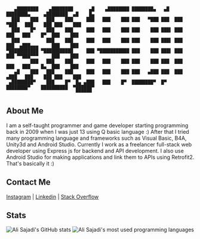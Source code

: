 ```

   ▄████████    ▄████████      ▄█    ▄████████ ████████▄   ▄█  ████████▄     ▄████████  ▄█    █▄  
  ███    ███   ███    ███     ███   ███    ███ ███   ▀███ ███  ███   ▀███   ███    ███ ███    ███ 
  ███    █▀    ███    ███     ███   ███    ███ ███    ███ ███▌ ███    ███   ███    █▀  ███    ███ 
  ███          ███    ███     ███   ███    ███ ███    ███ ███▌ ███    ███  ▄███▄▄▄     ███    ███ 
▀███████████ ▀███████████     ███ ▀███████████ ███    ███ ███▌ ███    ███ ▀▀███▀▀▀     ███    ███ 
         ███   ███    ███     ███   ███    ███ ███    ███ ███  ███    ███   ███    █▄  ███    ███ 
   ▄█    ███   ███    ███     ███   ███    ███ ███   ▄███ ███  ███   ▄███   ███    ███ ███    ███ 
 ▄████████▀    ███    █▀  █▄ ▄███   ███    █▀  ████████▀  █▀   ████████▀    ██████████  ▀██████▀  
                          ▀▀▀▀▀▀                                                                  

```
## About Me
I am a self-taught programmer and game developer starting programming back in 2009 when I was just 13 using Q basic language :) After that I tried many programming language and frameworks such as Visual Basic, B4A, Unity3d and Android Studio. Currently I work as a freelancer full-stack web developer using Express js for backend and API development. I also use Android Studio for making applications and link them to APIs using Retrofit2. That's basically it :)

## Contact Me
[Instagram](https://instagram.com/unitycorn_ir) | [Linkedin](https://www.linkedin.com/in/asajadi84) | [Stack Overflow](https://stackoverflow.com/users/6306928/ali-sajadi)

## Stats
![Ali Sajadi's GitHub stats](https://github-readme-stats.vercel.app/api?username=asajadi84&show_icons=true)
![Ali Sajadi's most used programming languages](https://github-readme-stats.vercel.app/api/top-langs?username=asajadi84&include_all_commits=true&count_private=true&layout=compact)

